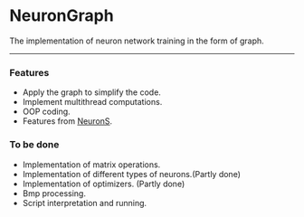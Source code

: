 # NeuronGraph #
The implementation of neuron network training in the form of graph.
***
### Features
* Apply the graph to simplify the code.
* Implement multithread computations.
* OOP coding.
* Features from [NeuronS](https://github.com/AdamQinwt/NeuronS).
### To be done
* Implementation of matrix operations.
* Implementation of different types of neurons.(Partly done)
* Implementation of optimizers. (Partly done)
* Bmp processing.
* Script interpretation and running.
